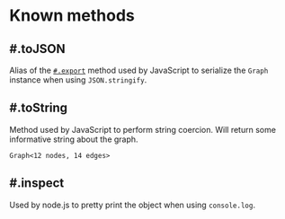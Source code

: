 # Known methods

## #.toJSON

Alias of the [`#.export`](#export) method used by JavaScript to serialize the `Graph` instance when using `JSON.stringify`.

## #.toString

Method used by JavaScript to perform string coercion. Will return some informative string about the graph.

```
Graph<12 nodes, 14 edges>
```

## #.inspect

Used by node.js to pretty print the object when using `console.log`.

